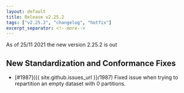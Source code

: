 ```yaml
---
layout: default
title: Release v2.25.2
tags: ["v2.25.2", "changelog", "hotfix"]
excerpt_separator: <!--more-->
---
```


As of 25/11 2021 the new version 2.25.2 is out
<!--more-->


## New Standardization and Conformance Fixes

- [#1987]({{ site.github.issues_url }}/1987) Fixed issue when trying to repartition an empty dataset with 0 partitions.
